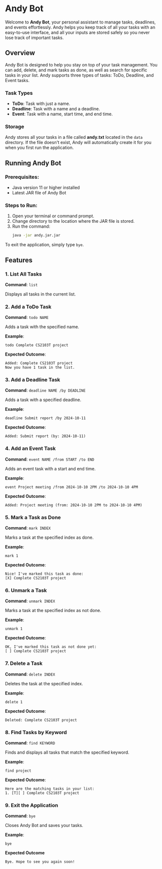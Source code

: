 

# Andy Bot

Welcome to **Andy Bot**, your personal assistant to manage tasks, deadlines, and events effortlessly. Andy helps you keep track of all your tasks with an easy-to-use interface, and all your inputs are stored safely so you never lose track of important tasks.

## Overview

Andy Bot is designed to help you stay on top of your task management. You can add, delete, and mark tasks as done, as well as search for specific tasks in your list. Andy supports three types of tasks: ToDo, Deadline, and Event tasks.

### Task Types
- **ToDo**: Task with just a name.
- **Deadline**: Task with a name and a deadline.
- **Event**: Task with a name, start time, and end time.

### Storage
Andy stores all your tasks in a file called **andy.txt** located in the `data` directory. If the file doesn't exist, Andy will automatically create it for you when you first run the application.

## Running Andy Bot
### Prerequisites:
- Java version 11 or higher installed
- Latest JAR file of Andy Bot

### Steps to Run:
1. Open your terminal or command prompt.
2. Change directory to the location where the JAR file is stored.
3. Run the command:
   ```bash
   java -jar andy.jar.jar

To exit the application, simply type `bye`.

## Features

### 1. List All Tasks
**Command**: `list`

Displays all tasks in the current list.

### 2. Add a ToDo Task
**Command**: `todo NAME`

Adds a task with the specified name.

**Example**:
```
todo Complete CS2103T project
```

**Expected Outcome**:
```
Added: Complete CS2103T project
Now you have 1 task in the list.
```

### 3. Add a Deadline Task
**Command**: `deadline NAME /by DEADLINE`

Adds a task with a specified deadline.

**Example**:
```
deadline Submit report /by 2024-10-11
```

**Expected Outcome**:
```
Added: Submit report (by: 2024-10-11)
```

### 4. Add an Event Task
**Command**: `event NAME /from START /to END`

Adds an event task with a start and end time.

**Example**:
```
event Project meeting /from 2024-10-10 2PM /to 2024-10-10 4PM
```

**Expected Outcome**:
```
Added: Project meeting (from: 2024-10-10 2PM to 2024-10-10 4PM)
```

### 5. Mark a Task as Done
**Command**: `mark INDEX`

Marks a task at the specified index as done.

**Example**:
```
mark 1
```

**Expected Outcome**:
```
Nice! I've marked this task as done:
[X] Complete CS2103T project
```

### 6. Unmark a Task
**Command**: `unmark INDEX`

Marks a task at the specified index as not done.

**Example**:
```
unmark 1
```

**Expected Outcome**:
```
OK, I've marked this task as not done yet:
[ ] Complete CS2103T project
```

### 7. Delete a Task
**Command**: `delete INDEX`

Deletes the task at the specified index.

**Example**:
```
delete 1
```

**Expected Outcome**:
```
Deleted: Complete CS2103T project
```

### 8. Find Tasks by Keyword
**Command**: `find KEYWORD`

Finds and displays all tasks that match the specified keyword.

**Example**:
```
find project
```

**Expected Outcome**:
```
Here are the matching tasks in your list:
1. [T][ ] Complete CS2103T project
```

### 9. Exit the Application
**Command**: `bye`

Closes Andy Bot and saves your tasks.

**Example**:

```
bye
```

**Expected Outcome**
```
Bye. Hope to see you again soon!
```







